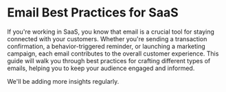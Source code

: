 # Email Best Practices for SaaS

If you're working in SaaS, you know that email is a crucial tool for staying connected with your customers. Whether you're sending a transaction confirmation, a behavior-triggered reminder, or launching a marketing campaign, each email contributes to the overall customer experience. This guide will walk you through best practices for crafting different types of emails, helping you to keep your audience engaged and informed.

We'll be adding more insights regularly.
